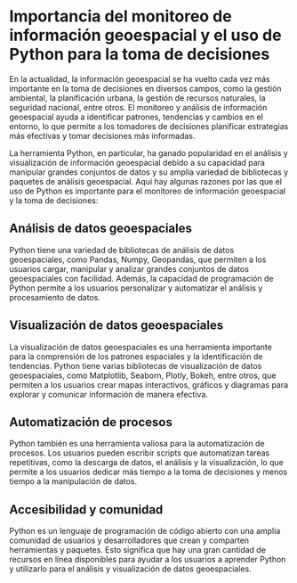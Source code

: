 # Importancia del monitoreo de información geoespacial y el uso de Python para la toma de decisiones

En la actualidad, la información geoespacial se ha vuelto cada vez más importante en la toma de decisiones en diversos campos, como la gestión ambiental, la planificación urbana, la gestión de recursos naturales, la seguridad nacional, entre otros. El monitoreo y análisis de información geoespacial ayuda a identificar patrones, tendencias y cambios en el entorno, lo que permite a los tomadores de decisiones planificar estrategias más efectivas y tomar decisiones más informadas.

La herramienta Python, en particular, ha ganado popularidad en el análisis y visualización de información geoespacial debido a su capacidad para manipular grandes conjuntos de datos y su amplia variedad de bibliotecas y paquetes de análisis geoespacial. Aquí hay algunas razones por las que el uso de Python es importante para el monitoreo de información geoespacial y la toma de decisiones:

## Análisis de datos geoespaciales
Python tiene una variedad de bibliotecas de análisis de datos geoespaciales, como Pandas, Numpy, Geopandas, que permiten a los usuarios cargar, manipular y analizar grandes conjuntos de datos geoespaciales con facilidad. Además, la capacidad de programación de Python permite a los usuarios personalizar y automatizar el análisis y procesamiento de datos.

## Visualización de datos geoespaciales
La visualización de datos geoespaciales es una herramienta importante para la comprensión de los patrones espaciales y la identificación de tendencias. Python tiene varias bibliotecas de visualización de datos geoespaciales, como Matplotlib, Seaborn, Plotly, Bokeh, entre otros, que permiten a los usuarios crear mapas interactivos, gráficos y diagramas para explorar y comunicar información de manera efectiva.

## Automatización de procesos
Python también es una herramienta valiosa para la automatización de procesos. Los usuarios pueden escribir scripts que automatizan tareas repetitivas, como la descarga de datos, el análisis y la visualización, lo que permite a los usuarios dedicar más tiempo a la toma de decisiones y menos tiempo a la manipulación de datos.

## Accesibilidad y comunidad
Python es un lenguaje de programación de código abierto con una amplia comunidad de usuarios y desarrolladores que crean y comparten herramientas y paquetes. Esto significa que hay una gran cantidad de recursos en línea disponibles para ayudar a los usuarios a aprender Python y utilizarlo para el análisis y visualización de datos geoespaciales.


